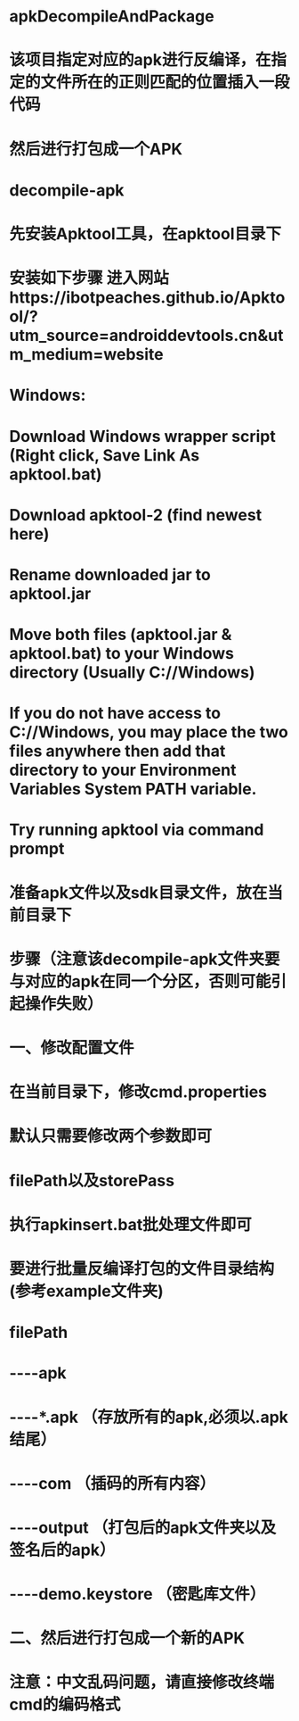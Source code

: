 # apkDecompileAndPackage
# 该项目指定对应的apk进行反编译，在指定的文件所在的正则匹配的位置插入一段代码
# 然后进行打包成一个APK


# decompile-apk
# 	先安装Apktool工具，在apktool目录下
#	安装如下步骤 进入网站https://ibotpeaches.github.io/Apktool/?utm_source=androiddevtools.cn&utm_medium=website
#	Windows:
#	Download Windows wrapper script (Right click, Save Link As apktool.bat)
#	Download apktool-2 (find newest here)
# 	Rename downloaded jar to apktool.jar
#	Move both files (apktool.jar & apktool.bat) to your Windows directory (Usually C://Windows)
#	If you do not have access to C://Windows, you may place the two files anywhere then add that directory to your Environment Variables System PATH variable.
#	Try running apktool via command prompt



#	准备apk文件以及sdk目录文件，放在当前目录下
# 	步骤（注意该decompile-apk文件夹要与对应的apk在同一个分区，否则可能引起操作失败）
#	一、修改配置文件
#		在当前目录下，修改cmd.properties
#		默认只需要修改两个参数即可
#		filePath以及storePass
#		执行apkinsert.bat批处理文件即可




#		要进行批量反编译打包的文件目录结构(参考example文件夹)
#			filePath
#			----apk
#				----*.apk		（存放所有的apk,必须以.apk结尾）
#			----com				（插码的所有内容）
#			----output			（打包后的apk文件夹以及签名后的apk）
#			----demo.keystore	（密匙库文件）
#
# 	二、然后进行打包成一个新的APK

# 	注意：中文乱码问题，请直接修改终端cmd的编码格式
